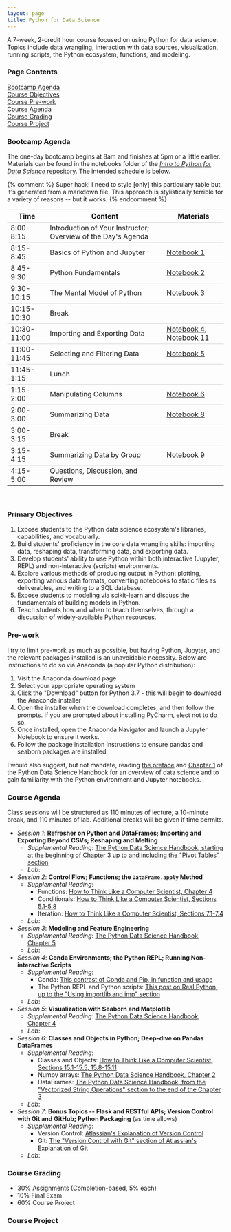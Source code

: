 ```yaml
---
layout: page
title: Python for Data Science
---
```


A 7-week, 2-credit hour course focused on using Python for data science.
Topics include data wrangling, interaction with data sources, visualization, running scripts, the Python ecosystem, functions, and modeling.

### Page Contents<br>
[Bootcamp Agenda](#bootcamp-agenda)<br>
[Course Objectives](#primary-objectives)<br>
[Course Pre-work](#pre-work)<br>
[Course Agenda](#course-agenda)<br>
[Course Grading](#course-grading)<br>
[Course Project](#course-project)<br>

### Bootcamp Agenda
The one-day bootcamp begins at 8am and finishes at 5pm or a little earlier.
Materials can be found in the notebooks folder of the [*Intro to Python for Data Science* repository](https://github.com/uc-python/intro-python-datasci).
The intended schedule is below.

{% comment %}
Super hack! I need to style [only] this particulary table but it's generated from a markdown file. This approach is stylistically terrible for a variety of reasons -- but it works.
{% endcomment %}
<style>
table td{
  border-top: 1px solid lightgray;
}
</style>

| Time        | Content                                                              |  Materials | 
|-------------|----------------------------------------------------------------------|------------|
| 8:00-8:15   | Introduction of Your Instructor; Overview of the Day's Agenda        |            |
| 8:15-8:45   | Basics of Python and Jupyter                                         | [Notebook 1](https://github.com/uc-python/intro-python-datasci/blob/master/notebooks/01-Python-and-Jupyter.ipynb) |
| 8:45-9:30   | Python Fundamentals                                                  | [Notebook 2](https://github.com/uc-python/intro-python-datasci/blob/master/notebooks/02-Fundamentals.ipynb) |
| 9:30-10:15  | The Mental Model of Python                                           | [Notebook 3](https://github.com/uc-python/intro-python-datasci/blob/master/notebooks/03-Packages-Modules-Function.ipynb) |
| 10:15-10:30 | Break                                                                |            |
| 10:30-11:00 | Importing and Exporting Data                                         | [Notebook 4](https://github.com/uc-python/intro-python-datasci/blob/master/notebooks/04-Importing-Data.ipynb), [Notebook 11](https://github.com/uc-python/intro-python-datasci/blob/master/notebooks/11-Exporting-Data.ipynb) |
| 11:00-11:45 | Selecting and Filtering Data                                         | [Notebook 5](https://github.com/uc-python/intro-python-datasci/blob/master/notebooks/05-Selecting-and-Filtering.ipynb) |
| 11:45-1:15  | Lunch                                                                |            |
| 1:15-2:00   | Manipulating Columns                                                 | [Notebook 6](https://github.com/uc-python/intro-python-datasci/blob/master/notebooks/06-Manipulating-Columns.ipynb) |
| 2:00-3:00   | Summarizing Data                                                     | [Notebook 8](https://github.com/uc-python/intro-python-datasci/blob/master/notebooks/08-Summarizing-Data.ipynb) |
| 3:00-3:15   | Break                                                                |              |
| 3:15-4:15   | Summarizing Data by Group                                            | [Notebook 9](https://github.com/uc-python/intro-python-datasci/blob/master/notebooks/09-Summarizing-Grouped-Data.ipynb) |
| 4:15-5:00   | Questions, Discussion, and Review                                    |       |

<br>

### Primary Objectives
1. Expose students to the Python data science ecosystem's libraries, capabilities, and vocabularly.
2. Build students' proficiency in the core data wrangling skills: importing data, reshaping data, transforming data, and exporting data.
3. Develop students' ability to use Python within both interactive (Jupyter, REPL) and non-interactive (scripts) environments.
4. Explore various methods of producing output in Python: plotting, exporting various data formats, converting notebooks to static files as deliverables, and writing to a SQL database.
5. Expose students to modeling via scikit-learn and discuss the fundamentals of building models in Python.
6. Teach students how and when to teach themselves, through a discussion of widely-available Python resources.

### Pre-work
I try to limit pre-work as much as possible, but having Python, Jupyter, and the relevant packages installed is an unavoidable necessity.
Below are instructions to do so via Anaconda (a popular Python distribution):
1. Visit the Anaconda download page
2. Select your appropriate operating system
3. Click the "Download" button for Python 3.7 - this will begin to download the Anaconda installer
4. Open the installer when the download completes, and then follow the prompts. If you are prompted about installing PyCharm, elect not to do so.
5. Once installed, open the Anaconda Navigator and launch a Jupyter Notebook to ensure it works.
6. Follow the package installation instructions to ensure pandas and seaborn packages are installed.

I would also suggest, but not mandate, reading [the preface](https://jakevdp.github.io/PythonDataScienceHandbook/00.00-preface.html) and [Chapter 1](https://jakevdp.github.io/PythonDataScienceHandbook/01.00-ipython-beyond-normal-python.html) of the Python Data Science Handbook for an overview of data science and to gain familiarity with the Python environment and Jupyter notebooks.

### Course Agenda
Class sessions will be structured as 110 minutes of lecture, a 10-minute break, and 110 minutes of lab.
Additional breaks will be given if time permits.

- *Session 1*: **Refresher on Python and DataFrames; Importing and Exporting Beyond CSVs; Reshaping and Melting**
  - *Supplemental Reading*: [The Python Data Science Handbook, starting at the beginning of Chapter 3 up to and including the "Pivot Tables" section](https://jakevdp.github.io/PythonDataScienceHandbook/03.00-introduction-to-pandas.html)
  - *Lab*:
- *Session 2*: **Control Flow; Functions; the `DataFrame.apply` Method**
  - *Supplemental Reading*:
    - Functions: [How to Think Like a Computer Scientist, Chapter 4](http://openbookproject.net/thinkcs/python/english3e/functions.html)
    - Conditionals: [How to Think Like a Computer Scientist, Sections 5.1-5.8](http://openbookproject.net/thinkcs/python/english3e/conditionals.html)
    - Iteration: [How to Think Like a Computer Scientist, Sections 7.1-7.4](http://openbookproject.net/thinkcs/python/english3e/iteration.html)
  - *Lab*:
- *Session 3*: **Modeling and Feature Engineering**
  - *Supplemental Reading*: [The Python Data Science Handbook, Chapter 5](https://jakevdp.github.io/PythonDataScienceHandbook/05.00-machine-learning.html)
  - *Lab*:
- *Session 4*: **Conda Environments; the Python REPL; Running Non-interactive Scripts**
  - *Supplemental Reading*:
    - Conda: [This contrast of Conda and Pip, in function and usage](https://www.anaconda.com/understanding-conda-and-pip/)
    - The Python REPL and Python scripts: [This post on Real Python, up to the "Using importlib and imp" section](https://realpython.com/run-python-scripts/)
  - *Lab*:
- *Session 5*: **Visualization with Seaborn and Matplotlib**
  - *Supplemental Reading*: [The Python Data Science Handbook, Chapter 4](https://jakevdp.github.io/PythonDataScienceHandbook/04.00-introduction-to-matplotlib.html)
  - *Lab*:
- *Session 6*: **Classes and Objects in Python; Deep-dive on Pandas DataFrames**
  - *Supplemental Reading*:
    - Classes and Objects: [How to Think Like a Computer Scientist, Sections 15.1-15.5, 15.8-15.11](http://openbookproject.net/thinkcs/python/english3e/classes_and_objects_I.html)
    - Numpy arrays: [The Python Data Science Handbook, Chapter 2](https://jakevdp.github.io/PythonDataScienceHandbook/02.00-introduction-to-numpy.html)
    - DataFrames: [The Python Data Science Handbook, from the "Vectorized String Operations" section to the end of the Chapter 3](https://jakevdp.github.io/PythonDataScienceHandbook/03.10-working-with-strings.html)
  - *Lab*:
- *Session 7*: **Bonus Topics -- Flask and RESTful APIs; Version Control with Git and GitHub; Python Packaging** (as time allows)
  - *Supplemental Reading*:
    - Version Control: [Atlassian's Explanation of Version Control](https://www.atlassian.com/git/tutorials/what-is-version-control)
    - Git: [The "Version Control with Git" section of Atlassian's Explanation of Git](https://www.atlassian.com/git/tutorials/what-is-git#version-control-with-git)
  - *Lab*:

### Course Grading
- 30% Assignments (Completion-based, 5% each)
- 10% Final Exam
- 60% Course Project

### Course Project

